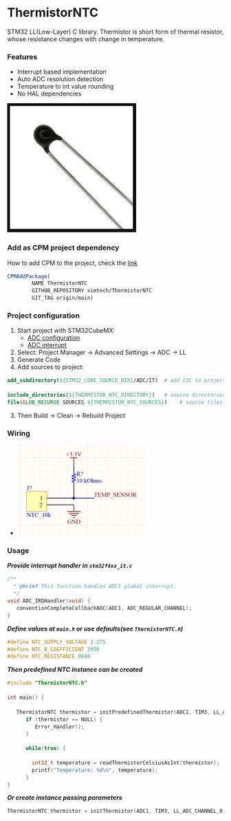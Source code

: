 # ThermistorNTC

STM32 LL(Low-Layer) C library. Thermistor is short form of thermal resistor, whose resistance changes with change in temperature.

### Features

- Interrupt based implementation
- Auto ADC resolution detection
- Temperature to int value rounding
- No HAL dependencies

<img src="https://github.com/ximtech/ThermistorNTC/blob/main/example/view.PNG" alt="image" width="300"/>

### Add as CPM project dependency

How to add CPM to the project, check the [link](https://github.com/cpm-cmake/CPM.cmake)

```cmake
CPMAddPackage(
        NAME ThermistorNTC
        GITHUB_REPOSITORY ximtech/ThermistorNTC
        GIT_TAG origin/main)
```

### Project configuration

1. Start project with STM32CubeMX:
    * [ADC configuration](https://github.com/ximtech/ThermistorNTC/blob/main/example/config_1.PNG)
    * [ADC interrupt](https://github.com/ximtech/ThermistorNTC/blob/main/example/config_2.PNG)
2. Select: Project Manager -> Advanced Settings -> ADC -> LL
3. Generate Code
4. Add sources to project:
```cmake
add_subdirectory(${STM32_CORE_SOURCE_DIR}/ADC/IT)  # add I2C to project

include_directories(${THERMISTOR_NTC_DIRECTORY})   # source directories
file(GLOB_RECURSE SOURCES ${THERMISTOR_NTC_SOURCES})    # source files
```

3. Then Build -> Clean -> Rebuild Project

### Wiring

- <img src="https://github.com/ximtech/ThermistorNTC/blob/main/example/wiring.PNG" alt="image" width="300"/>

### Usage

***Provide interrupt handler in `stm32f4xx_it.c`***
```c
/**
  * @brief This function handles ADC1 global interrupt.
  */
void ADC_IRQHandler(void) {
   conventionCompleteCallbackADC(ADC1, ADC_REGULAR_CHANNEL);
}
```

***Define values at `main.h` or use defaults(see `ThermistorNTC.h`)***
```c
#define NTC_SUPPLY_VOLTAGE 3.275
#define NTC_B_COEFFICIENT 3950
#define NTC_RESISTANCE 9840
```

***Then predefined NTC instance can be created***
```c
#include "ThermistorNTC.h"

int main() {

   ThermistorNTC thermistor = initPredefinedThermistor(ADC1, TIM3, LL_ADC_CHANNEL_0);
      if (thermistor == NULL) {
         Error_Handler();
      }
      
      while(true) {
          
        int32_t temperature = readThermistorCelsiusAsInt(thermistor);
        printf("Temperature: %d\n", temperature);
      }
}
```

***Or create instance passing parameters***
```c
ThermistorNTC thermistor = initThermistor(ADC1, TIM3, LL_ADC_CHANNEL_0, NTC_RESISTANCE, NTC_SUPPLY_VOLTAGE, NTC_B_COEFFICIENT);
```
